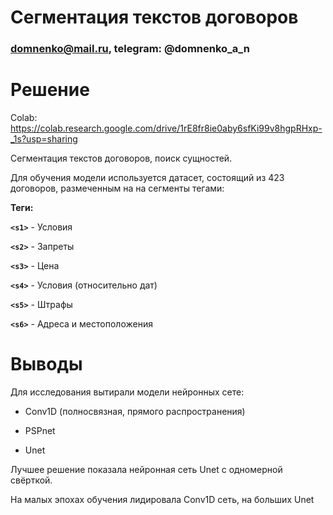 # Сегментация текстов договоров
### domnenko@mail.ru, telegram: @domnenko_a_n

# Решение
Colab: https://colab.research.google.com/drive/1rE8fr8ie0aby6sfKi99v8hgpRHxp-_1s?usp=sharing

Сегментация текстов договоров, поиск сущностей.

Для обучения модели используется датасет, состоящий из 423 договоров, размеченным на на сегменты тегами:

**Теги:**

**`<s1>`** - Условия

**`<s2>`** - Запреты

**`<s3>`** - Цена

**`<s4>`** - Условия (относительно дат)

**`<s5>`** - Штрафы

**`<s6>`** - Адреса и местоположения

# Выводы

Для исследования вытирали модели нейронных сете:

- Conv1D (полносвязная, прямого распространения)

- PSPnet

- Unet

Лучшее решение показала нейронная сеть Unet с одномерной свёрткой.

На малых эпохах обучения лидировала Conv1D сеть, на больших Unet

